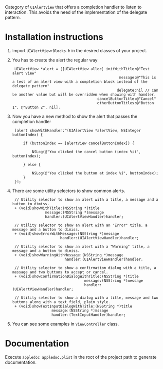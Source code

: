 Category of `UIAlertView` that offers a completion handler to listen to interaction. This avoids the need of the implementation of the delegate pattern.

Installation instructions
=========================

1. Import `UIAlertView+Blocks.h` in the desired classes of your project.
2. You has to create the alert the regular way

	    UIAlertView *alert = [[UIAlertView alloc] initWithTitle:@"Test alert view"
	                                                    message:@"This is a test of an alert view with a completion block instead of the delegate pattern"
	                                                   delegate:nil // Can be another value but will be overridden when showing with handler.
	                                          cancelButtonTitle:@"Cancel"
	                                          otherButtonTitles:@"Button 1", @"Button 2", nil];

3. Now you have a new method to show the alert that passes the completion handler
    
	    [alert showWithHandler:^(UIAlertView *alertView, NSInteger buttonIndex) {
	        
	        if (buttonIndex == [alertView cancelButtonIndex]) {
	            
	            NSLog(@"You clicked the cancel button (index %i)", buttonIndex);
	            
	        } else {
	            
	            NSLog(@"You clicked the button at index %i", buttonIndex);
	        }
	    }];

4. There are some utility selectors to show common alerts.

		// Utility selector to show an alert with a title, a message and a button to dimiss.
		+ (void)showWithTitle:(NSString *)title
		              message:(NSString *)message
		              handler:(UIAlertViewHandler)handler;

		// Utility selector to show an alert with an "Error" title, a message and a button to dimiss.
		+ (void)showErrorWithMessage:(NSString *)message
		                     handler:(UIAlertViewHandler)handler;

		// Utility selector to show an alert with a "Warning" title, a message and a button to dimiss.
		+ (void)showWarningWithMessage:(NSString *)message
		                       handler:(UIAlertViewHandler)handler;

		// Utility selector to show a confirmation dialog with a title, a message and two buttons to accept or cancel.
		+ (void)showConfirmationDialogWithTitle:(NSString *)title
		                                message:(NSString *)message
		                                handler:(UIAlertViewHandler)handler;

 		// Utility selector to show a dialog with a title, message and two buttons along with a text field, plain style.
		+ (void)showTextInputDialogWithTitle:(NSString *)title 
					     message:(NSString *)mssage 
					     handler:(TextInputHandler)handler;

5. You can see some examples in `ViewController` class.

Documentation
=============

Execute `appledoc appledoc.plist` in the root of the project path to generate documentation. 
